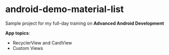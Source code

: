 # android-demo-material-list

Sample project for my full-day training on **Advanced Android Development**

**App topics**:

* RecyclerView and CardView
* Custom Views
